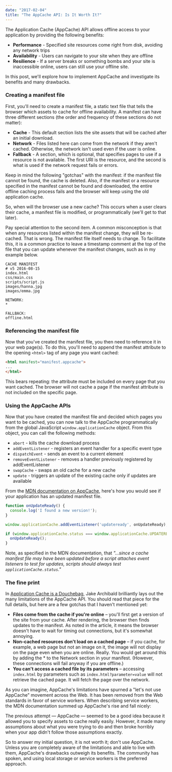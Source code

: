 ```yaml
---
date: "2017-02-04"
title: "The AppCache API: Is It Worth It?"
---
```


The Application Cache (AppCache) API allows offline access to your application by providing the following benefits:

* **Performance** - Specified site resources come right from disk, avoiding any network trips
* **Availability** - Users can navigate to your site when they are offline
* **Resilience** - If a server breaks or something bombs and your site is inaccessible online, users can still use your offline site.

In this post, we'll explore how to implement AppCache and investigate its benefits and many drawbacks.

### Creating a manifest file ###

First, you'll need to create a manifest file, a static text file that tells the browser which assets to cache for offline availability. A manifest can have three different sections (the order and frequency of these sections do not matter):

* **Cache** - This default section lists the site assets that will be cached after an initial download.
* **Network** - Files listed here can come from the network if they aren't cached. Otherwise, the network isn't used even if the user is online.
* **Fallback** - A section, which is optional, that specifies pages to use if a resource is not available. The first URI is the resource, and the second is what is used if the network request fails or errors.

Keep in mind the following "gotchas" with the manifest: if the manifest file cannot be found, the cache is deleted. Also, if the manifest or a resource specified in the manifest cannot be found and downloaded, the entire offline caching process fails and the browser will keep using the old application cache.

So, when will the browser use a new cache? This occurs when a user clears their cache, a manifest file is modified, or programmatically (we'll get to that later).

Pay special attention to the second item. A common misconception is that when any resources listed within the manifest change, they will be re-cached. That is wrong. The manifest file itself needs to change. To facilitate this, it is a common practice to leave a timestamp comment at the top of the file that you can update whenever the manifest changes, such as in my example below.

```
CACHE MANIFEST
# v5 2016-08-15
index.html
css/main.css
scripts/script.js
images/hanna.jpg
images/emma.jpg

NETWORK:
*

FALLBACK:
offline.html
```

### Referencing the manifest file ###

Now that you've created the manifest file, you then need to reference it in your web page(s). To do this, you'll need to append the manifest attribute to the opening `<html>` tag of any page you want cached:

```html
<html manifest="manifest.appcache">
...
</html>
```

This bears repeating: the attribute must be included on every page that you want cached. The browser will not cache a page if the manifest attribute is not included on the specific page.

### Using the AppCache APIs ###

Now that you have created the manifest file and decided which pages you want to be cached, you can now talk to the AppCache programmatically from the global JavaScript `window.applicationCache` object. From this object, you can call the following methods:

* `abort` - kills the cache download process
* `addEventListener` - registers an event handler for a specific event type
* `dispatchEvent` - sends an event to a current element
* `removeEventListener` - removes a handler previously registered by addEventListener
* `swapCache` - swaps an old cache for a new cache
* `update` - triggers an update of the existing cache only if updates are available

From the [MDN documentation on AppCache](https://developer.mozilla.org/en-US/docs/Web/HTML/Using_the_application_cache), here's how you would see if your application has an updated manifest file.

```javascript
function onUpdateReady() {
  console.log('I found a new version!');
}

window.applicationCache.addEventListener('updateready', onUpdateReady);

if (window.applicationCache.status === window.applicationCache.UPDATEREADY) {
  onUpdateReady();
}
```

Note, as specified in the MDN documentation, that *"…since a cache manifest file may have been updated before a script attaches event listeners to test for updates, scripts should always test `applicationCache.status`."*

### The fine print ###

In [Application Cache is a Douchebag](http://alistapart.com/article/application-cache-is-a-douchebag), Jake Archibald brilliantly lays out the many limitations of the AppCache API. You should read that piece for the full details, but here are a few gotchas that I haven't mentioned yet:

* **Files come from the cache if you're online** – you'll first get a version of the site from your cache. After rendering, the browser then finds updates to the manifest. As noted in the article, it means the browser doesn't have to wait for timing out connections, but it's somewhat annoying.
* **Non-cached resources don't load on a cached page** – if you cache, for example, a web page but not an image on it, the image will not display on the page even when you are online. Really. You would get around this by adding the * to the Network section in your manifest. (However, these connections will fail anyway if you are offline.)
* **You can't access a cached file by its parameters** – accessing `index.html` by parameters such as `index.html?parameter=value` will not retrieve the cached page. It will fetch the page over the network.

As you can imagine, AppCache's limitations have spurned a "let's not use AppCache" movement across the Web. It has been removed from the Web standards in favor of service workers. When describing service workers, the MDN documentation summed up AppCache's rise and fall nicely:

The previous attempt — AppCache — seemed to be a good idea because it allowed you to specify assets to cache really easily. However, it made many assumptions about what you were trying to do and then broke horribly when your app didn't follow those assumptions exactly.

So to answer my initial question, it is not worth it; don't use AppCache. Unless you are completely aware of the limitations and able to live with them, AppCache's drawbacks outweigh its benefits. The community has spoken, and using local storage or service workers is the preferred approach.
